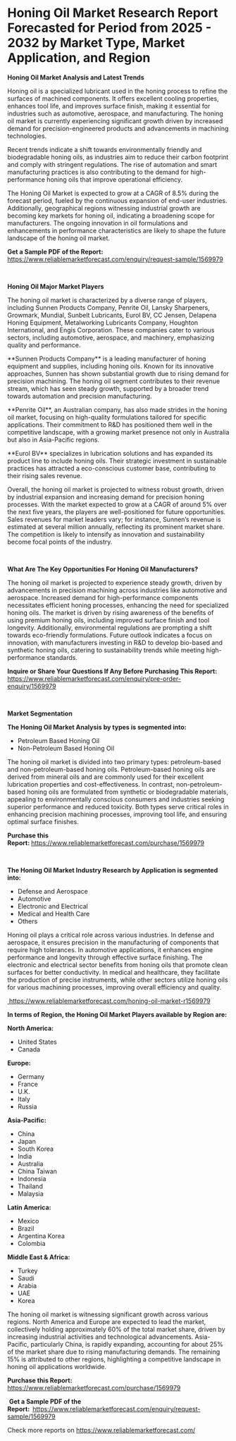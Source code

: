<p><h1>Honing Oil Market Research Report Forecasted for Period from 2025 -  2032 by Market Type, Market Application, and Region</h1></p><p><strong>Honing Oil Market Analysis and Latest Trends</strong></p>
<p><p>Honing oil is a specialized lubricant used in the honing process to refine the surfaces of machined components. It offers excellent cooling properties, enhances tool life, and improves surface finish, making it essential for industries such as automotive, aerospace, and manufacturing. The honing oil market is currently experiencing significant growth driven by increased demand for precision-engineered products and advancements in machining technologies.</p><p>Recent trends indicate a shift towards environmentally friendly and biodegradable honing oils, as industries aim to reduce their carbon footprint and comply with stringent regulations. The rise of automation and smart manufacturing practices is also contributing to the demand for high-performance honing oils that improve operational efficiency.</p><p>The Honing Oil Market is expected to grow at a CAGR of 8.5% during the forecast period, fueled by the continuous expansion of end-user industries. Additionally, geographical regions witnessing industrial growth are becoming key markets for honing oil, indicating a broadening scope for manufacturers. The ongoing innovation in oil formulations and enhancements in performance characteristics are likely to shape the future landscape of the honing oil market.</p></p>
<p><strong>Get a Sample PDF of the Report:&nbsp;</strong> <a href="https://www.reliablemarketforecast.com/enquiry/request-sample/1569979?utm_campaign=3357&utm_medium=2&utm_source=Github&utm_content=ia&utm_term=25032025&utm_id=honing-oil">https://www.reliablemarketforecast.com/enquiry/request-sample/1569979</a></p>
<p>&nbsp;</p>
<p><strong>Honing Oil Major Market Players</strong></p>
<p><p>The honing oil market is characterized by a diverse range of players, including Sunnen Products Company, Penrite Oil, Lansky Sharpeners, Growmark, Mundial, Sunbelt Lubricants, Eurol BV, CC Jensen, Delapena Honing Equipment, Metalworking Lubricants Company, Houghton International, and Engis Corporation. These companies cater to various sectors, including automotive, aerospace, and machinery, emphasizing quality and performance.</p><p>**Sunnen Products Company** is a leading manufacturer of honing equipment and supplies, including honing oils. Known for its innovative approaches, Sunnen has shown substantial growth due to rising demand for precision machining. The honing oil segment contributes to their revenue stream, which has seen steady growth, supported by a broader trend towards automation and precision manufacturing.</p><p>**Penrite Oil**, an Australian company, has also made strides in the honing oil market, focusing on high-quality formulations tailored for specific applications. Their commitment to R&D has positioned them well in the competitive landscape, with a growing market presence not only in Australia but also in Asia-Pacific regions.</p><p>**Eurol BV** specializes in lubrication solutions and has expanded its product line to include honing oils. Their strategic investment in sustainable practices has attracted a eco-conscious customer base, contributing to their rising sales revenue.</p><p>Overall, the honing oil market is projected to witness robust growth, driven by industrial expansion and increasing demand for precision honing processes. With the market expected to grow at a CAGR of around 5% over the next five years, the players are well-positioned for future opportunities. Sales revenues for market leaders vary; for instance, Sunnen’s revenue is estimated at several million annually, reflecting its prominent market share. The competition is likely to intensify as innovation and sustainability become focal points of the industry.</p></p>
<p>&nbsp;</p>
<p><strong>What Are The Key Opportunities For Honing Oil Manufacturers?</strong></p>
<p><p>The honing oil market is projected to experience steady growth, driven by advancements in precision machining across industries like automotive and aerospace. Increased demand for high-performance components necessitates efficient honing processes, enhancing the need for specialized honing oils. The market is driven by rising awareness of the benefits of using premium honing oils, including improved surface finish and tool longevity. Additionally, environmental regulations are prompting a shift towards eco-friendly formulations. Future outlook indicates a focus on innovation, with manufacturers investing in R&D to develop bio-based and synthetic honing oils, catering to sustainability trends while meeting high-performance standards.</p></p>
<p><strong>Inquire or Share Your Questions If Any Before Purchasing This Report:</strong> <a href="https://www.reliablemarketforecast.com/enquiry/pre-order-enquiry/1569979?utm_campaign=3357&utm_medium=2&utm_source=Github&utm_content=ia&utm_term=25032025&utm_id=honing-oil">https://www.reliablemarketforecast.com/enquiry/pre-order-enquiry/1569979</a></p>
<p>&nbsp;</p>
<p><strong>Market Segmentation</strong></p>
<p><strong>The Honing Oil Market Analysis by types is segmented into:</strong></p>
<p><ul><li>Petroleum Based Honing Oil</li><li>Non-Petroleum Based Honing Oil</li></ul></p>
<p><p>The honing oil market is divided into two primary types: petroleum-based and non-petroleum-based honing oils. Petroleum-based honing oils are derived from mineral oils and are commonly used for their excellent lubrication properties and cost-effectiveness. In contrast, non-petroleum-based honing oils are formulated from synthetic or biodegradable materials, appealing to environmentally conscious consumers and industries seeking superior performance and reduced toxicity. Both types serve critical roles in enhancing precision machining processes, improving tool life, and ensuring optimal surface finishes.</p></p>
<p><strong>Purchase this Report:&nbsp;</strong><a href="https://www.reliablemarketforecast.com/purchase/1569979?utm_campaign=3357&utm_medium=2&utm_source=Github&utm_content=ia&utm_term=25032025&utm_id=honing-oil">https://www.reliablemarketforecast.com/purchase/1569979</a></p>
<p>&nbsp;</p>
<p><strong>The Honing Oil Market Industry Research by Application is segmented into:</strong></p>
<p><ul><li>Defense and Aerospace</li><li>Automotive</li><li>Electronic and Electrical</li><li>Medical and Health Care</li><li>Others</li></ul></p>
<p><p>Honing oil plays a critical role across various industries. In defense and aerospace, it ensures precision in the manufacturing of components that require high tolerances. In automotive applications, it enhances engine performance and longevity through effective surface finishing. The electronic and electrical sector benefits from honing oils that promote clean surfaces for better conductivity. In medical and healthcare, they facilitate the production of precise instruments, while other sectors utilize honing oils for various machining processes, improving overall efficiency and quality.</p></p>
<p><a href="https://www.reliablemarketforecast.com/honing-oil-market-r1569979?utm_campaign=3357&utm_medium=2&utm_source=Github&utm_content=ia&utm_term=25032025&utm_id=honing-oil">&nbsp;https://www.reliablemarketforecast.com/honing-oil-market-r1569979</a></p>
<p><strong>In terms of Region, the Honing Oil Market Players available by Region are:</strong></p>
<p>
    <p> <strong> North America: </strong>
        <ul>
            <li>United States</li>
            <li>Canada</li>
        </ul>
        </p> 
    <p> <strong> Europe: </strong>
        <ul>
            <li>Germany</li>
            <li>France</li>
            <li>U.K.</li>
            <li>Italy</li>
            <li>Russia</li>
        </ul>
        </p> 
    <p> <strong> Asia-Pacific: </strong>
        <ul>
            <li>China</li>
            <li>Japan</li>
            <li>South Korea</li>
            <li>India</li>
            <li>Australia</li>
            <li>China Taiwan</li>
            <li>Indonesia</li>
            <li>Thailand</li>
            <li>Malaysia</li>
        </ul>
        </p> 
    <p> <strong> Latin America: </strong>
        <ul>
            <li>Mexico</li>
            <li>Brazil</li>
            <li>Argentina Korea</li>
            <li>Colombia</li>
        </ul>
        </p> 
    <p> <strong> Middle East & Africa: </strong>
        <ul>
            <li>Turkey</li>
            <li>Saudi</li>
            <li>Arabia</li>
            <li>UAE</li>
            <li>Korea</li>
        </ul>
    </p>
    </p>
<p><p>The honing oil market is witnessing significant growth across various regions. North America and Europe are expected to lead the market, collectively holding approximately 60% of the total market share, driven by increasing industrial activities and technological advancements. Asia-Pacific, particularly China, is rapidly expanding, accounting for about 25% of the market share due to rising manufacturing demands. The remaining 15% is attributed to other regions, highlighting a competitive landscape in honing oil applications worldwide.</p></p>
<p><strong>Purchase this Report: </strong><a href="https://www.reliablemarketforecast.com/purchase/1569979?utm_campaign=3357&utm_medium=2&utm_source=Github&utm_content=ia&utm_term=25032025&utm_id=honing-oil">https://www.reliablemarketforecast.com/purchase/1569979</a></p>
<p>&nbsp;<strong>Get a Sample PDF of the Report:&nbsp;&nbsp;</strong><a href="https://www.reliablemarketforecast.com/enquiry/request-sample/1569979?utm_campaign=3357&utm_medium=2&utm_source=Github&utm_content=ia&utm_term=25032025&utm_id=honing-oil">https://www.reliablemarketforecast.com/enquiry/request-sample/1569979</a></p>
<p><strong></strong></p>
<p>Check more reports on <a href="https://www.reliablemarketforecast.com/?utm_campaign=3357&utm_medium=2&utm_source=Github&utm_content=ia&utm_term=25032025&utm_id=honing-oil">https://www.reliablemarketforecast.com/</a></p>